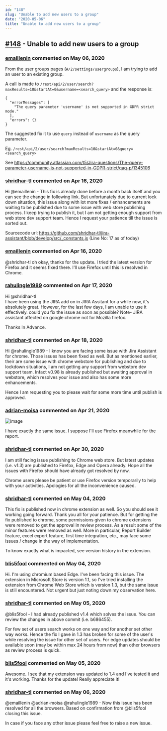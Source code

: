 ```yaml
---
id: "148"
slug: "Unable to add new users to a group"
date: "2020-05-06"
title: "Unable to add new users to a group"
---
```



## [#148](https://github.com/shridhar-tl/jira-assistant/issues/148) - Unable to add new users to a group

### [emaillenin](https://github.com/emaillenin) commented on May 06, 2020

From the user groups pages (`#/2/settings/usergroups`), I am trying to add an user to an existing group.

A call is made to `/rest/api/2/user/search?maxResults=10&startAt=0&username=<search_query>` and the response is:

```
{
  "errorMessages": [
    "The query parameter 'username' is not supported in GDPR strict mode."
  ],
  "errors": {}
}
```

The suggested fix it to use `query` instead of `username` as the query parameter.

Eg. `/rest/api/2/user/search?maxResults=10&startAt=0&query=<search_query>`

See https://community.atlassian.com/t5/Jira-questions/The-query-parameter-username-is-not-supported-in-GDPR-strict/qaq-p/1345106

### [shridhar-tl](https://github.com/shridhar-tl) commented on Apr 16, 2020

Hi @emaillenin - This fix is already done before a month back itself and you can see the change in following link. But unfortunately due to current lock down situation, this issue along with lot more fixes / enhancements are waiting to be published due to some issue with web store publishing process. I keep trying to publish it, but I am not getting enough support from web store dev support team. Hence I request your patience till the issue is sorted out.

Sourcecode url: https://github.com/shridhar-tl/jira-assistant/blob/develop/src/_constants.js  (Line No: 17 as of today)

### [emaillenin](https://github.com/emaillenin) commented on Apr 16, 2020

@shridhar-tl oh okay, thanks for the update. I tried the latest version for Firefox and it seems fixed there. I'll use Firefox until this is resolved in Chrome.

### [rahulingle1989](https://github.com/rahulingle1989) commented on Apr 17, 2020

Hi @shridhar-tl  
   I have been using the JIRA add on in JIRA Assitant for a while now, it's absolutely great.  However, for the last few days, I am unable to use it effectively. 
   could you fix the issue as soon as possible?
Note- JIRA assistant affected on google chrome not for Mozilla firefox.

Thanks In Advance.


### [shridhar-tl](https://github.com/shridhar-tl) commented on Apr 18, 2020

Hi @rahulingle1989 - I know you are facing some issue with Jira Assistant for chrome. Those issues has been fixed as well. But as mentioned earlier, their are some issue with chrome webstore for publishing and due to lockdown situations, I am not getting any support from webstore dev support team. Infact v0.98 is already published but awaiting approval in webstore, which resolves your issue and also has some more enhancements.

Hence I am requesting you to please wait for some more time until publish is approved.

### [adrian-moisa](https://github.com/adrian-moisa) commented on Apr 21, 2020


![image](https://user-images.githubusercontent.com/11160141/79850654-e7939f80-83cc-11ea-96d6-cdf1ecf5e2e8.png)

I have exactly the same issue. I suppose I'll use Firefox meanwhile for the report.

### [shridhar-tl](https://github.com/shridhar-tl) commented on Apr 30, 2020

I am still facing issue publishing to Chrome web store. But latest updates (i.e. v1.3) are published to Firefox, Edge and Opera already. Hope all the issues with Firefox should have already got resolved by now.

Chrome users please be patient or use Firefox version temporarily to help with your activities. Apologies for all the inconvenience caused.

### [shridhar-tl](https://github.com/shridhar-tl) commented on May 04, 2020

This fix is published now in chrome extension as well. So you should see it working going forward. Thank you all for your patience. But for getting the fix published to chrome, some permissions given to chrome extensions were removed to get the approval in review process. As a result some of the minor features were removed as well. More in particular, Report Builder feature, excel export feature, first time integration, etc., may face some issues / change in the way of implementation.

To know exactly what is impacted, see version history in the extension.

### [blis5fool](https://github.com/blis5fool) commented on May 04, 2020

Hi. I'm using chromium based Edge. I've been facing this issue. The extension in Microsoft Store is version 1.1, so I've tried installing the extension from Chrome Web Store which is version 1.3, but the same issue is still encountered. Not urgent but just noting down my observation here.

### [shridhar-tl](https://github.com/shridhar-tl) commented on May 05, 2020

@blis5fool - I had already published v1.4 which solves the issue. You can review the changes in above commit  (i.e. b686455).

For few set of users search works on one way and for another set other way works. Hence the fix I gave in 1.3 has broken for some of the user's while resolving the issue for other set of users. For edge updates should be available soon (may be within max 24 hours from now) than other browsers as review process is quick.

### [blis5fool](https://github.com/blis5fool) commented on May 05, 2020

Awesome. I see that my extension was updated to 1.4 and I've tested it and it's working.
Thanks for the update! Really appreciate it!

### [shridhar-tl](https://github.com/shridhar-tl) commented on May 06, 2020

@emaillenin @adrian-moisa @rahulingle1989 - Now this issue has been resolved for all the browsers. Based on confirmation from @blis5fool closing this issue.

In case if you face any other issue please feel free to raise a new issue.

